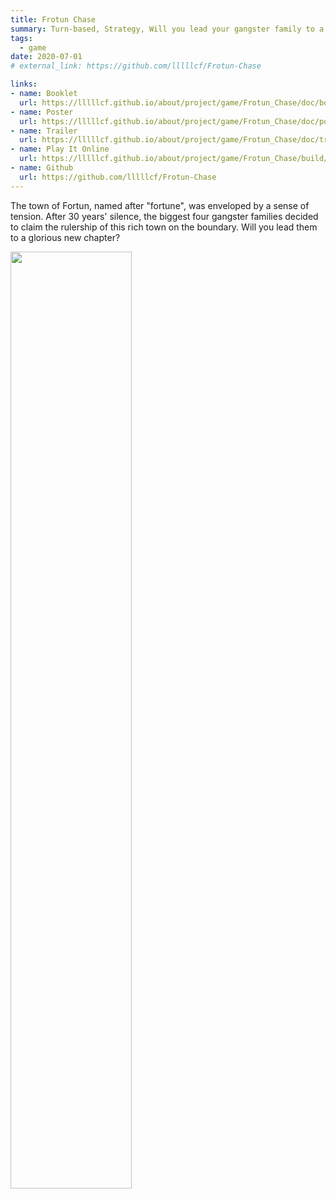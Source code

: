 ```yaml
---
title: Frotun Chase
summary: Turn-based, Strategy, Will you lead your gangster family to a glorious new chapter?
tags:
  - game
date: 2020-07-01
# external_link: https://github.com/lllllcf/Frotun-Chase

links:
- name: Booklet
  url: https://lllllcf.github.io/about/project/game/Frotun_Chase/doc/booklet.pdf
- name: Poster
  url: https://lllllcf.github.io/about/project/game/Frotun_Chase/doc/poster.pdf
- name: Trailer
  url: https://lllllcf.github.io/about/project/game/Frotun_Chase/doc/trailer.mp4
- name: Play It Online
  url: https://lllllcf.github.io/about/project/game/Frotun_Chase/build/index.html
- name: Github
  url: https://github.com/lllllcf/Frotun-Chase
---
```


The town of Fortun, named after "fortune", was enveloped by a sense of tension. After 30 years' silence, the biggest four gangster families decided to claim the rulership of this rich town on the boundary. Will you lead them to a glorious new chapter?

<img src="https://lllllcf.github.io/about/project/src/fortunChase.png" style="width: 62%;" />
